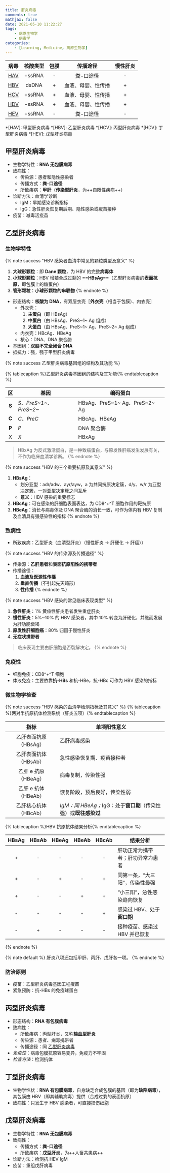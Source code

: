 ```yaml
---
title: 肝炎病毒
comments: true
mathjax: false
date: 2021-05-10 11:22:27
tags:
    - 病原生物学
    - 病毒学
categories:
    - [Learning, Medicine, 病原生物学]
---
```


| 病毒 | 核酸类型 | 包膜 |      传播途径      | 慢性肝炎 |
|:----:|:--------:|:----:|:------------------:|:--------:|
|  [HAV](#甲型肝炎病毒) |  +ssRNA  |   -  |      粪-口途径     |     -    |
|  [HBV](#乙型肝炎病毒) |   dsDNA  |   +  | 血液、母婴、性传播 |     +    |
|  [HCV](#丙型肝炎病毒) |  +ssRNA  |   +  | 血液、母婴、性传播 |     +    |
|  [HDV](#丁型肝炎病毒) |  -ssRNA  |   +  | 血液、母婴、性传播 |     +    |
|  [HEV](#戊型肝炎病毒) |  +ssRNA  |   -  |      粪-口途径     |     -    |

*[HAV]: 甲型肝炎病毒
*[HBV]: 乙型肝炎病毒
*[HCV]: 丙型肝炎病毒
*[HDV]: 丁型肝炎病毒
*[HEV]: 戊型肝炎病毒

<!-- more -->

## 甲型肝炎病毒

- 生物学特性：**RNA 无包膜病毒**
- 致病性：
    - 传染源：患者和隐性感染者
    - 传播方式：**粪-口途径**
    - 所致疾病：**甲肝**（**传染型肝炎**，为++自限性疾病++）
- 诊断方法：血清学诊断
    - IgM：早期感染诊断指标
    - IgG：急性肝炎恢复期后期、隐性感染或疫苗接种
- 疫苗：减毒活疫苗

## 乙型肝炎病毒

### 生物学特性

{% note success "HBV 感染者血清中常见的颗粒类型及意义" %}
1. **大球形颗粒**：即 **Dane 颗粒**，为 HBV 的完整**病毒体**
2. **小球形颗粒**：HBV 增殖合成过剩的 **==HBsAg==**（乙型肝炎病毒的**表面抗原**，即包膜上的糖蛋白）
3. **管形颗粒**：**小球形颗粒的串联物**
{% endnote %}

- 形态结构：**核酸为 DNA**，有双层衣壳［**外衣壳**（相当于包膜）、内衣壳］
    - 外衣壳：
        1. **主蛋白**（即 HBsAg）
        2. **中蛋白**（由 HBsAg、PreS~1~ Ag 组成）
        3. **大蛋白**（由 HBsAg、PreS~1~ Ag、PreS~2~ Ag 组成）
    - 内衣壳：HBcAg、HBeAg
    - 核心：DNA、DNA 聚合酶
- 基因组：**双股不完全闭合 DNA**
- 抵抗力：强，强于甲型肝炎病毒

{% note success 乙型肝炎病毒基因组的结构及其功能 %}

{% tablecaption %}乙型肝炎病毒基因组的结构及其功能{% endtablecaption %}

| 区 | 基因            | 编码蛋白                |
|:--:|-----------------|-------------------------|
| **S**  | *S*、*PreS~1~*、*PreS~2~* | HBsAg、PreS~1~ Ag、PreS~2~ Ag |
| **C**  | *C*、*PreC*         | HBcAg、HBeAg            |
| **P**  | *P*               | DNA 聚合酶              |
| X  | *X*               | HBxAg                   |

> HBxAg 为反式激活蛋白，是一种致癌蛋白，与原发性肝癌发生发展有关，不作为临床血清学诊断。
{% endnote %}

{% note success "HBV 的三个重要抗原及其意义" %}
1. **HBsAg**：
    - 划分亚型：adr/adw、ayr/ayw，a 为共同抗原决定簇，d/y、w/r 为亚型决定簇，一对亚型决定簇之间互斥
    - **意义**：HBV 感染的重要标志
2. **HBcAg**：可在感染的肝细胞表面表达，为 CD8^+^T 细胞作用的靶抗原
3. **HBeAg**：消长与病毒体及 DNA 聚合酶的消长一致，可作为体内有 HBV 复制及血清具有强感染性的指标
{% endnote %}

### 致病性

- 所致疾病：乙型肝炎（血清型肝炎）（慢性肝炎 → 肝硬化 → 肝癌））

{% note success "HBV 的传染源及传播途径" %}
- 传染源：**乙肝患者**和**表面抗原阳性的携带者**
- 传播途径：
    1. **血液及医源性传播**
    2. **垂直传播**（不引起先天畸形）
    3. **性传播**
{% endnote %}

{% note success "HBV 感染的常见临床表现类型" %}
1. **急性肝炎**：1% 黄疸性肝炎患者发生重症肝炎
2. **慢性肝炎**：5%~10% 的 HBV 感染者，其中 10% 转变为肝硬化，并继而发展为肝功能衰竭
3. **原发性肝细胞癌**：80% 归因于慢性肝炎
4. **无症状携带者**

> 临床表现主要由肝细胞是否裂解决定。
{% endnote %}

### 免疫性

- 细胞免疫：CD8^+^T 细胞
- 体液免疫：主要依靠**抗-HBs** 和抗-HBe，抗-HBc 可作为 HBV 感染的指标

### 微生物学检查

{% note success "HBV 感染的血清学检测指标及其意义" %}
{% tablecaption %}两对半抗原抗体检测系统（肝炎五项）{% endtablecaption %}

|          指标         | 单项阳性意义                                              |
|:---------------------:|-----------------------------------------------------------|
| 乙肝表面抗原（HBsAg） | 乙肝病毒感染                                              |
| 乙肝表面抗体（HBsAb） | 急性感染恢复期、疫苗接种者                                |
|  乙肝 e 抗原（HBeAg） | 病毒复制，传染性强                                        |
|  乙肝 e 抗体（HBeAb） | 恢复阶段，预后良好，传染性弱                              |
| 乙肝核心抗体（HBcAb） | <i>IgM：同 HBeAg；</i>IgG：处于**窗口期**（传染性强）或**既往感染过**    |

{% tablecaption %}HBV 抗原抗体结果分析{% endtablecaption %}

| HBsAg | HBsAb | HBeAg | HBeAb | HBcAb | 结果分析                             |
|:-----:|:-----:|:-----:|:-----:|:-----:|--------------------------------------|
|   +   |   -   |   -   |   -   |   -   | 肝功正常为携带者；肝功异常为患者     |
|   +   |   -   |   +   |   -   |   +   | 同第一条，“大三阳”，传染性最强       |
|   +   |   -   |   -   |   +   |   +   | “小三阳”，急性感染趋向恢复           |
|   -   |   -   |   -   |   -   |   +   | 感染过 HBV、处于**窗口期**               |
|   -   |   +   |   -   |   -   |   -   | 接种疫苗、感染过 HBV 并已恢复        |
{% endnote %}

{% note default %}
肝炎八项还包括甲肝、丙肝、戊肝各一项。
{% endnote %}

### 防治原则

- 疫苗：乙型肝炎病毒基因工程疫苗
- 紧急预防：抗-HBs 的免疫球蛋白

## 丙型肝炎病毒

- 形态结构：**RNA 有包膜病毒**
- 致病性：
    - 所致疾病：丙型肝炎，又称**输血型肝炎**
    - 传染源：患者、病毒携带者
    - 传播途径：同 [乙型肝炎病毒](#乙型肝炎病毒)
- *免疫性*：病毒包膜抗原容易变异，免疫力不牢固
- *检查方法*：检测抗体

## 丁型肝炎病毒

- 生物学性状：**RNA 有包膜病毒**，自身缺乏合成包膜的基因（即为**缺陷病毒**），其包膜由 HBV（即其辅助病毒）提供（合成过剩的表面抗原）
- 致病性：只发生于 HBV 感染者，可直接损伤细胞

## 戊型肝炎病毒

- 生物学特性：**RNA 无包膜病毒**
- 致病性：
    - 传播方式：**粪-口途径**
    - 所致疾病：**戊型肝炎**，为++人畜共患病++
- 诊断方法：检测抗 HEV IgM
- 疫苗：重组戊肝病毒

